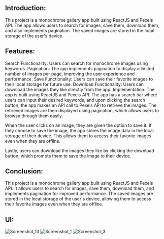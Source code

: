 Introduction:
-------------
This project is a monochrome gallery app built using ReactJS and Pexels API. The app allows users to search for images, save them, download them, and also implements pagination. The saved images are stored in the local storage of the user's device.

Features:
----------
Search Functionality: Users can search for monochrome images using keywords.
Pagination: The app implements pagination to display a limited number of images per page, improving the user experience and performance.
Save Functionality: Users can save their favorite images to their local storage for future use.
Download Functionality: Users can download the images they like directly from the app.
Implementation:
The app is built using ReactJS and Pexels API. The app has a search bar where users can input their desired keywords, and upon clicking the search button, the app makes an API call to Pexels API to retrieve the images. The retrieved images are then displayed using pagination, which allows users to browse through them easily.

When the user clicks on an image, they are given the option to save it. If they choose to save the image, the app stores the image data in the local storage of their device. This allows them to access their favorite images even when they are offline.

Lastly, users can download the images they like by clicking the download button, which prompts them to save the image to their device.

Conclusion:
-----------
This project is a monochrome gallery app built using ReactJS and Pexels API. It allows users to search for images, save them, download them, and implements pagination for improved performance. The saved images are stored in the local storage of the user's device, allowing them to access their favorite images even when they are offline.

UI:
---
![Screenshot_13](https://user-images.githubusercontent.com/81923195/224544140-ecd0f7a0-5969-4eed-b528-9940c4d1d2eb.png)
![Screenshot_1](https://user-images.githubusercontent.com/81923195/224544175-6d8cb76a-264c-4a75-9a12-78bb604551b9.png)
![Screenshot_3](https://user-images.githubusercontent.com/81923195/224544189-60486c55-b3c1-492b-b68a-f0c10f39d1b1.png)
